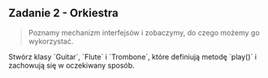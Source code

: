 ## Zadanie 2 - Orkiestra

> Poznamy mechanizm interfejsów i zobaczymy, do czego możemy go wykorzystać.

<p class="fragment">
Stwórz klasy `Guitar`, `Flute` i `Trombone`, które definiują metodę `play()` i zachowują się w oczekiwany sposób.
</p>
